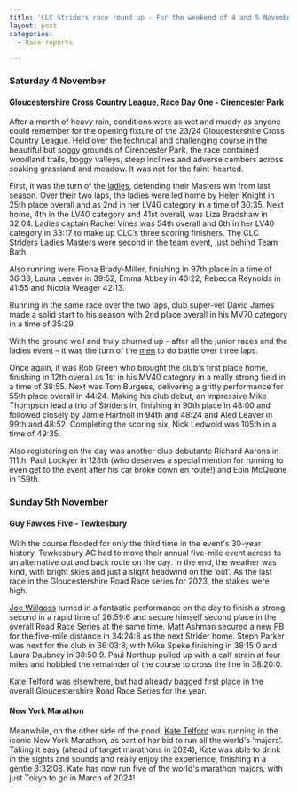 ```yaml
---
title: 'CLC Striders race round up - For the weekend of 4 and 5 November 2023'
layout: post
categories:
  - Race reports

---
```


### Saturday 4 November

#### Gloucestershire Cross Country League, Race Day One - Cirencester Park 

After a month of heavy rain, conditions were as wet and muddy as anyone could remember for the opening fixture of the 23/24 Gloucestershire Cross Country League. Held over the technical and challenging course in the beautiful but soggy grounds of Cirencester Park, the race contained woodland trails, boggy valleys, steep inclines and adverse cambers across soaking grassland and meadow. It was not for the faint-hearted.

First, it was the turn of the [ladies](/images/2023/11/2023-11-06-Ladies-XC.jpg "ladies"), defending their Masters win from last season. Over their two laps, the ladies were led home by Helen Knight in 25th place overall and as 2nd in her LV40 category in a time of 30:35. Next home, 4th in the LV40 category and 41st overall, was Liza Bradshaw in 32:04. Ladies captain Rachel Vines was 54th overall and 6th in her LV40 category in 33:17 to make up CLC’s three scoring finishers. The CLC Striders Ladies Masters were second in the team event, just behind Team Bath.

Also running were Fiona Brady-Miller, finishing in 97th place in a time of 36:38, Laura Leaver in 39:52, Emma Abbey in 40:22, Rebecca Reynolds in 41:55 and Nicola Weager 42:13. 

Running in the same race over the two laps, club super-vet David James made a solid start to his season with 2nd place overall in his MV70 category in a time of 35:29.

With the ground well and truly churned up – after all the junior races and the ladies event – it was the turn of the [men](/images/2023/11/2023-11-06-Mens-XC.jpg "men") to do battle over three laps.

Once again, it was Rob Green who brought the club's first place home, finishing in 12th overall as 1st in his MV40 category in a really strong field in a time of 38:55. Next was Tom Burgess, delivering a gritty performance for 55th place overall in 44:24. Making his club debut, an impressive Mike Thompson lead a trio of Striders in, finishing in 90th place in 48:00 and followed closely by Jamie Hartnoll in 94th and 48:24 and Aled Leaver in 99th and 48:52. Completing the scoring six, Nick Ledwold was 105th in a time of 49:35.

Also registering on the day was another club debutante Richard Aarons in 111th, Paul Lockyer in 128th (who deserves a special mention for running to even get to the event after his car broke down en route!) and Eoin McQuone in 159th.

### Sunday 5th November 

#### Guy Fawkes Five - Tewkesbury

With the course flooded for only the third time in the event's 30-year history, Tewkesbury AC had to move their annual five-mile event across to an alternative out and back route on the day. In the end, the weather was kind, with bright skies and just a slight headwind on the ‘out’. As the last race in the Gloucestershire Road Race series for 2023, the stakes were high.

[Joe Willgoss](/images/2023/11/2023-11-06-GF5.jpg "Joe Willgoss") turned in a fantastic performance on the day to finish a strong second in a rapid time of 26:59:6 and secure himself second place in the overall Road Race Series at the same time. Matt Ashman secured a new PB for the five-mile distance in 34:24:8 as the next Strider home. Steph Parker was next for the club in 36:03:8, with Mike Speke finishing in 38:15:0 and Laura Daubney in 38:50:9. Paul Northup pulled up with a calf strain at four miles and hobbled the remainder of the course to cross the line in 38:20:0.

Kate Telford was elsewhere, but had already bagged first place in the overall Gloucestershire Road Race Series for the year. 

#### New York Marathon

Meanwhile, on the other side of the pond, [Kate Telford](/images/2023/11/2023-11-06-NY-marathon.jpg "Kate Telford") was running in the iconic New York Marathon, as part of her bid to run all the world's ‘majors’. Taking it easy (ahead of target marathons in 2024), Kate was able to drink in the sights and sounds and really enjoy the experience, finishing in a gentle 3:32:08. Kate has now run five of the world's marathon majors, with just Tokyo to go in March of 2024!
